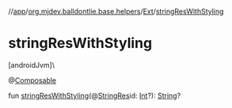 //[app](../../../index.md)/[org.mjdev.balldontlie.base.helpers](../index.md)/[Ext](index.md)/[stringResWithStyling](string-res-with-styling.md)

# stringResWithStyling

[androidJvm]\

@[Composable](https://developer.android.com/reference/kotlin/androidx/compose/runtime/Composable.html)

fun [stringResWithStyling](string-res-with-styling.md)(@[StringRes](https://developer.android.com/reference/kotlin/androidx/annotation/StringRes.html)id: [Int](https://kotlinlang.org/api/latest/jvm/stdlib/kotlin/-int/index.html)?): [String](https://kotlinlang.org/api/latest/jvm/stdlib/kotlin/-string/index.html)?
